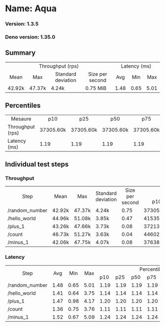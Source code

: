 # Name: Aqua 
  
  ### Version: 1.3.5
  ### Deno version: 1.35.0

## Summary
<table>
<tr>
    <td align="center" colspan="4">Throughput (rps)</td>
    <td align="center" colspan="3">Latency (ms)</td>
</tr>
<tr>
    <td align="center">Mean</td>
    <td align="center">Max</td>
    <td align="center">Standard deviation</td>
    <td align="center">Size per second</td>
    <td align="center">Avg</td>
    <td align="center">Min</td>
    <td align="center">Max</td>
</tr>
<tr>
    <td>42.92k</td>
    <td>47.37k</td>
    <td>4.24k</td>
    <td>0.75 MiB</td>
    <td>1.48</td>
    <td>0.65</td>
    <td>5.01</td>
</tr>
</table>

## Percentiles

<table>
<tr>
  <td align="center">Mesaure</td>
  <td align="center">p10</td>
  <td align="center">p25</td>
  <td align="center">p50</td>
  <td align="center">p75</td>
  <td align="center">p90</td>
  <td align="center">p95</td>
  <td align="center">p99</td>
</tr>
<tr>
  <td>Throughput (rps)</td>
  <td>37305.60k</td>
  <td>37305.60k</td>
  <td>37305.60k</td>
  <td>37305.60k</td>
  <td>46637.78k</td>
  <td>46915.27k</td>
  <td>47368.05k</td>
</tr>
<tr>
  <td>Latency (ms)</td>
  <td>1.19</td>
  <td>1.19</td>
  <td>1.19</td>
  <td>1.19</td>
  <td>1.86</td>
  <td>2.18</td>
  <td>3.17</td>
</tr>
</table>

## Individual test steps

### Throughput

<table>
<tr>
  <td align="center" rowspan="2">Step</td>
  <td align="center" rowspan="2">Mean</td>
  <td align="center" rowspan="2">Max</td>
  <td align="center" rowspan="2">Standard deviation</td>
  <td align="center" rowspan="2">Size per second</td>
  <td align="center" colspan="7">Percentiles</td>
</tr>
<tr>
  <!-- still Step -->
  <!-- still Mean -->
  <!-- still Max -->
  <!-- still Standard deviation -->
  <!-- still Size per second -->
  <td align="center">p10</td>
  <td align="center">p25</td>
  <td align="center">p50</td>
  <td align="center">p75</td>
  <td align="center">p90</td>
  <td align="center">p95</td>
  <td align="center">p99</td>
</tr>
<tr>
  <td>/random_number</td>
  <td>42.92k</td>
  <td>47.37k</td>
  <td>4.24k</td>
  <td>0.75</td>
  <td>37305.60k</td>
  <td>37305.60k</td>
  <td>37305.60k</td>
  <td>37305.60k</td>
  <td>46637.78k</td>
  <td>46915.27k</td>
  <td>47368.05k</td>
</tr><tr>
  <td>/hello_world</td>
  <td>44.96k</td>
  <td>51.08k</td>
  <td>3.85k</td>
  <td>0.47</td>
  <td>41535.06k</td>
  <td>41535.06k</td>
  <td>41535.06k</td>
  <td>41535.06k</td>
  <td>49464.25k</td>
  <td>49598.50k</td>
  <td>51077.76k</td>
</tr><tr>
  <td>/plus_1</td>
  <td>43.26k</td>
  <td>47.66k</td>
  <td>3.73k</td>
  <td>0.08</td>
  <td>37213.37k</td>
  <td>37213.37k</td>
  <td>37213.37k</td>
  <td>37213.37k</td>
  <td>46616.15k</td>
  <td>47207.53k</td>
  <td>47664.86k</td>
</tr><tr>
  <td>/count</td>
  <td>46.73k</td>
  <td>51.27k</td>
  <td>3.63k</td>
  <td>0.04</td>
  <td>44602.51k</td>
  <td>44602.51k</td>
  <td>44602.51k</td>
  <td>44602.51k</td>
  <td>49896.22k</td>
  <td>50438.66k</td>
  <td>51270.80k</td>
</tr><tr>
  <td>/minus_1</td>
  <td>42.06k</td>
  <td>47.75k</td>
  <td>4.07k</td>
  <td>0.08</td>
  <td>37638.03k</td>
  <td>37638.03k</td>
  <td>37638.03k</td>
  <td>37638.03k</td>
  <td>45737.61k</td>
  <td>47477.21k</td>
  <td>47752.13k</td>
</tr></table>

### Latency

<table>
<tr>
  <td align="center" rowspan="2">Step</td>
  <td align="center" rowspan="2">Avg</td>
  <td align="center" rowspan="2">Min</td>
  <td align="center" rowspan="2">Max</td>
  <td align="center" colspan="7">Percentiles</td>
</tr>
<tr>
  <!-- still Avg -->
  <!-- still Min -->
  <!-- still Max -->
  <td>p10</td>
  <td>p25</td>
  <td>p50</td>
  <td>p75</td>
  <td>p90</td>
  <td>p95</td>
  <td>p99</td>
</tr>
<tr>
  <td>/random_number</td>
  <td>1.48</td>
  <td>0.65</td>
  <td>5.01</td>
  <td>1.19</td>
  <td>1.19</td>
  <td>1.19</td>
  <td>1.19</td>
  <td>1.86</td>
  <td>2.18</td>
  <td>3.17</td>
</tr><tr>
  <td>/hello_world</td>
  <td>1.41</td>
  <td>0.64</td>
  <td>3.75</td>
  <td>1.14</td>
  <td>1.14</td>
  <td>1.14</td>
  <td>1.14</td>
  <td>1.77</td>
  <td>1.96</td>
  <td>2.38</td>
</tr><tr>
  <td>/plus_1</td>
  <td>1.47</td>
  <td>0.98</td>
  <td>4.17</td>
  <td>1.20</td>
  <td>1.20</td>
  <td>1.20</td>
  <td>1.20</td>
  <td>1.89</td>
  <td>2.13</td>
  <td>2.97</td>
</tr><tr>
  <td>/count</td>
  <td>1.36</td>
  <td>0.75</td>
  <td>3.76</td>
  <td>1.11</td>
  <td>1.11</td>
  <td>1.11</td>
  <td>1.11</td>
  <td>1.72</td>
  <td>1.88</td>
  <td>2.55</td>
</tr><tr>
  <td>/minus_1</td>
  <td>1.52</td>
  <td>0.67</td>
  <td>5.09</td>
  <td>1.24</td>
  <td>1.24</td>
  <td>1.24</td>
  <td>1.24</td>
  <td>1.92</td>
  <td>2.10</td>
  <td>2.92</td>
</tr></table>